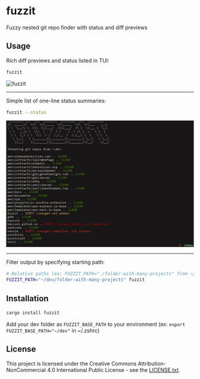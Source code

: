 # fuzzit

Fuzzy nested git repo finder with status and diff previews


## Usage

Rich diff previews and status listed in TUI:
```sh
fuzzit
```

![fuzzit](https://raw.githubusercontent.com/dawitalemu4/fuzzit/main/assets/tui.gif)

-----

Simple list of one-line status summaries:
```sh
fuzzit --status
```

![fuzzit --status](https://raw.githubusercontent.com/dawitalemu4/fuzzit/main/assets/status.png)

-----

Filter output by specifying starting path:
```sh
# Relative paths (ex: FUZZIT_PATH="./folder-with-many-projects" from ~/dev) will work
FUZZIT_PATH="~/dev/folder-with-many-projects" fuzzit
```


## Installation

```sh
cargo install fuzzit
```

Add your dev folder as `FUZZIT_BASE_PATH` to your environment (ex: `export FUZZIT_BASE_PATH="~/dev"` in ~/.zshrc)


## License

This project is licensed under the Creative Commons Attribution-NonCommercial 4.0 International Public License - see the [LICENSE.txt](https://github.com/dawitalemu4/fuzzit/blob/main/LICENSE.txt).
